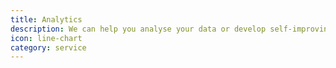 ```yaml
---
title: Analytics
description: We can help you analyse your data or develop self-improving services based on classification technology such as Elastic Search, Weka, Knime
icon: line-chart
category: service
---
```

